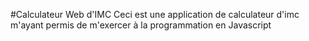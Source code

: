 #Calculateur Web d'IMC
Ceci est une application de calculateur d'imc m'ayant permis de m'exercer à la programmation en Javascript